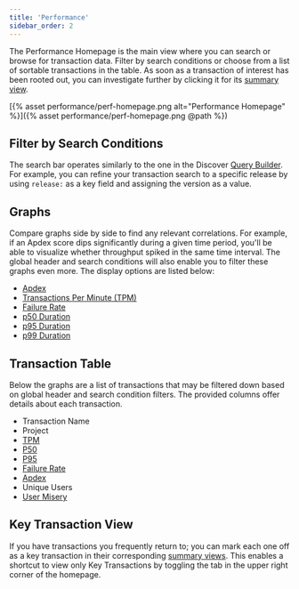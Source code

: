 ```yaml
---
title: 'Performance'
sidebar_order: 2
---
```


The Performance Homepage is the main view where you can search or browse for transaction data. Filter by search conditions or choose from a list of sortable transactions in the table. As soon as a transaction of interest has been rooted out, you can investigate further by clicking it for its [summary view](/performance-monitoring/performance/transaction-summary/).

[{% asset performance/perf-homepage.png alt="Performance Homepage" %}]({% asset performance/perf-homepage.png @path %})

## Filter by Search Conditions

The search bar operates similarly to the one in the Discover [Query Builder](/performance-monitoring/discover-queries/query-builder/#filter-by-search-conditions). For example, you can refine your transaction search to a specific release by using `release:` as a key field and assigning the version as a value.

## Graphs

Compare graphs side by side to find any relevant correlations. For example, if an Apdex score dips significantly during a given time period, you'll be able to visualize whether throughput spiked in the same time interval. The global header and search conditions will also enable you to filter these graphs even more. The display options are listed below:

- [Apdex](/performance-monitoring/performance/metrics/#apdex)
- [Transactions Per Minute (TPM)](/performance-monitoring/performance/metrics/#throughput-total-tpm-tps)
- [Failure Rate](/performance-monitoring/performance/metrics/#failure-rate)
- [p50 Duration](/performance-monitoring/performance/metrics/#p50-threshold)
- [p95 Duration](/performance-monitoring/performance/metrics/#p95-threshold)
- [p99 Duration](/performance-monitoring/performance/metrics/#p99-threshold)

## Transaction Table

Below the graphs are a list of transactions that may be filtered down based on global header and search condition filters. The provided columns offer details about each transaction. 

- Transaction Name
- Project 
- [TPM](/performance-monitoring/performance/metrics/#throughput-total-rpm-rps)
- [P50](/performance-monitoring/performance/metrics/#average-transaction-duration)
- [P95](/performance-monitoring/performance/metrics/#p95-threshold)
- [Failure Rate](/performance-monitoring/performance/metrics/#failure-rate)
- [Apdex](/performance-monitoring/performance/metrics/#apdex)
- Unique Users
- [User Misery](/performance-monitoring/performance/metrics/#user-misery)

## Key Transaction View

If you have transactions you frequently return to;  you can mark each one off as a key transaction in their corresponding [summary views](/performance-monitoring/performance/transaction-summary/#key-transaction). This enables a shortcut to view only Key Transactions by toggling the tab in the upper right corner of the homepage.
